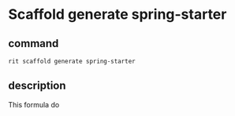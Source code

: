 # Scaffold generate spring-starter

## command

```bash
rit scaffold generate spring-starter
```

## description

This formula do
